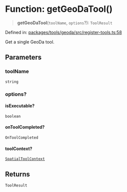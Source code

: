 # Function: getGeoDaTool()

> **getGeoDaTool**(`toolName`, `options`?): `ToolResult`

Defined in: [packages/tools/geoda/src/register-tools.ts:58](https://github.com/GeoDaCenter/openassistant/blob/0f7bf760e453a1735df9463dc799b04ee2f630fd/packages/tools/geoda/src/register-tools.ts#L58)

Get a single GeoDa tool.

## Parameters

### toolName

`string`

### options?

#### isExecutable?

`boolean`

#### onToolCompleted?

`OnToolCompleted`

#### toolContext?

[`SpatialToolContext`](../type-aliases/SpatialToolContext.md)

## Returns

`ToolResult`
